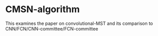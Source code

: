 # CMSN-algorithm
This examines the paper on convolutional-MST and its comparison to CNN/FCN/CNN-committee/FCN-committee
